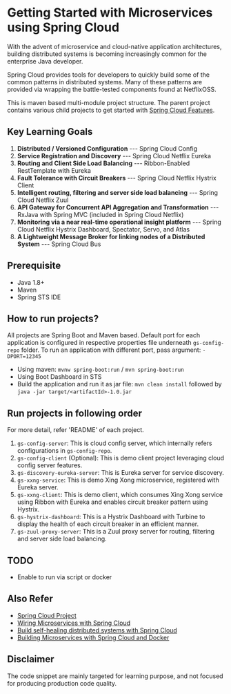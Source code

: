 # Getting Started with Microservices using Spring Cloud

With the advent of microservice and cloud-native application architectures, building distributed systems is becoming increasingly common for the enterprise Java developer. 

Spring Cloud provides tools for developers to quickly build some of the common patterns in distributed systems. Many of these patterns are provided via wrapping the battle-tested components found at NetflixOSS.

This is maven based multi-module project structure. The parent project contains various child projects to get started with [Spring Cloud Features](http://cloud.spring.io/spring-cloud-static/spring-cloud.html). 

## Key Learning Goals

1. __Distributed / Versioned Configuration__ --- Spring Cloud Config
2. __Service Registration and Discovery__ --- Spring Cloud Netflix Eureka
3. __Routing and Client Side Load Balancing__ --- Ribbon-Enabled RestTemplate with Eureka
4. __Fault Tolerance with Circuit Breakers__ --- Spring Cloud Netflix Hystrix Client
5. __Intelligent routing, filtering and server side load balancing__ --- Spring Cloud Netflix Zuul
6. __API Gateway for Concurrent API Aggregation and Transformation__ --- RxJava with Spring MVC (included in Spring Cloud Netflix)
7. __Monitoring via a near real-time operational insight platform__ --- Spring Cloud Netflix Hystrix Dashboard, Spectator, Servo, and Atlas
8. __A Lightweight Message Broker for linking nodes of a Distributed System__ --- Spring Cloud Bus

## Prerequisite

- Java 1.8+
- Maven
- Spring STS IDE

## How to run projects?

All projects are Spring Boot and Maven based. Default port for each application is configured in respective properties file underneath `gs-config-repo` folder. To run an application with different port, pass argument: `-DPORT=12345`

* Using maven: `mvnw spring-boot:run` / `mvn spring-boot:run` 
* Using Boot Dashboard in STS
* Build the application and run it as jar file: `mvn clean install` followed by `java -jar target/<artifactId>-1.0.jar` 

## Run projects in following order

For more detail, refer 'README' of each project.

1. `gs-config-server`: This is cloud config server, which internally refers configurations in `gs-config-repo`.
2. `gs-config-client` (Optional): This is demo client project leveraging cloud config server features.
3. `gs-discovery-eureka-server`: This is Eureka server for service discovery.
4. `gs-xxng-service`: This is demo Xing Xong microservice, registered with Eureka server.
5. `gs-xxng-client`: This is demo client, which consumes Xing Xong service using Ribbon with Eureka and enables circuit breaker pattern using Hystrix.
6. `gs-hystrix-dashboard`: This is a Hystrix Dashboard with Turbine to display the health of each circuit breaker in an efficient manner.
7. `gs-zuul-proxy-server`: This is a Zuul proxy server for routing, filtering and server side load balancing.


## TODO

* Enable to run via script or docker

## Also Refer

* [Spring Cloud Project](http://projects.spring.io/spring-cloud/)
* [Wiring Microservices with Spring Cloud](https://www.infoq.com/articles/spring-cloud-service-wiring)
* [Build self-healing distributed systems with Spring Cloud](http://www.javaworld.com/article/2927920/cloud-computing/build-self-healing-distributed-systems-with-spring-cloud.html)
* [Building Microservices with Spring Cloud and Docker](http://www.kennybastani.com/2015/07/spring-cloud-docker-microservices.html)

## Disclaimer

The code snippet are mainly targeted for learning purpose, and not focused for producing production code quality.